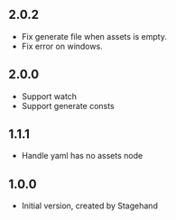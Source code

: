 ## 2.0.2

* Fix generate file when assets is empty.
* Fix error on windows.

## 2.0.0

* Support watch
* Support generate consts

## 1.1.1

* Handle yaml has no assets node

## 1.0.0

* Initial version, created by Stagehand
